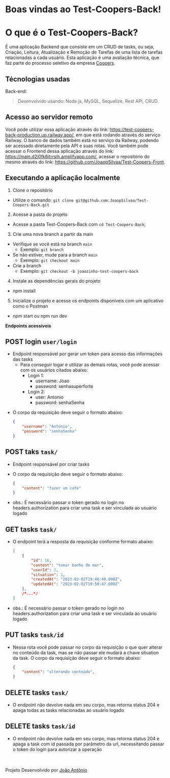 # Boas vindas ao Test-Coopers-Back!

# O que é o Test-Coopers-Back?

É uma aplicação Backend que consiste em um CRUD de tasks, ou seja, Criação, Leitura, Atualização e Remoção de Tarefas de uma lista de tarefas relacionadas a cada usuário. Esta aplicação é uma avaliação técnica, que faz parte do processo seletivo da empresa [Coopers](https://www.linkedin.com/company/coopers-digital-production/).

## Técnologias usadas
Back-end:
> Desenvolvido usando: Node.js, MySQL, Sequelize, Rest API, CRUD.

## Acesso ao servidor remoto

Você pode utilizar essa aplicação através do link: https://test-coopers-back-production.up.railway.app/, em que está rodando através do serviço Railway. O banco de dados também está no serviço da Railway, podendo ser acessado diretamente pela API e suas rotas.
Você também pode acessar o Frontend dessa aplicação através do link: https://main.d2j0fk6itrrsih.amplifyapp.com/, acessar o repositório do mesmo através do link: https://github.com/JoaopSilvaa/Test-Coopers-Front.

## Executando a aplicação localmente

1. Clone o repositório
- Utilize o comando: `git clone git@github.com:JoaopSilvaa/Test-Coopers-Back.git`<br />
2. Acesse a pasta do projeto
- Acesse a pasta Test-Coopers-Back com `cd Test-Coopers-Back`;<br />
3. Crie uma nova branch a partir da main
- Verifique se você está na branch `main`
  * Exemplo: `git branch`
- Se não estiver, mude para a branch `main`
  * Exemplo: `git checkout main`
- Crie a branch
  * Exemplo: `git checkout -b joaozinho-test-coopers-back`<br />
4. Instale as dependências gerais do projeto 
- npm install <br />
5. Inicialize o projeto e acesse os endpoints disponíveis com um aplicativo como o Postman
- npm start ou npm run dev

<strong> Endpoints acessíveis</strong><br />

## POST login `user/login`
* Endpoint responsável por gerar um token para acesso das informações das tasks
  - Para conseguir logar e utilizar as demais rotas, você pode acessar com os usuários citados abaixo:
    * Login 1:
      - username: Joao
      - password: senhasuperforte
    * Login 2:
      - user: Antonio
      - password: senhaSenha
- O corpo da requisição deve seguir o formato abaixo:
    ```json
    {
        "username": "Antonio",
        "password": "senhaSenha"
    }
    ```

## POST taks `task/`
* Endpoint responsável por criar tasks
- O corpo da requisição deve seguir o formato abaixo:
    ```json
    {
        "content": "fazer um café"
    }
    ```
* obs.: É necessário passar o token gerado no login no headers.authorization para criar uma task e ser vinculada ao usuário logado

## GET tasks `task/`
- O endpoint terá a resposta da requisição conforme formato abaixo:
    ```json
    [
        {
            "id": 16,
            "content": "tomar banho de mar",
            "userId": 2,
            "situation": 1,
            "createdAt": "2023-02-02T19:48:40.000Z",
            "updatedAt": "2023-02-02T19:50:47.000Z"
        },
        /*...*/
    ]
    ```
* obs.: É necessário passar o token gerado no login no headers.authorization para criar uma task e ser vinculada ao usuário logado

## PUT tasks `task/id`
- Nessa rota você pode passar no corpo da requisição o que quer alterar no conteúdo da task, mas se não passar ele mudará a chave situation da task.
O corpo da requisição deve seguir o formato abaixo:

    ```json
    {
        "content": "alterando conteúdo",
    }
    ```

## DELETE tasks `task/`
- O endpoint não devolve nada em seu corpo, mas retorna status 204 e apaga todas as tasks relacionadas ao usuário logado 

## DELETE tasks `task/id`
- O endpoint não devolve nada em seu corpo, mas retorna status 204 e apaga a task com id passada por parâmetro da url, necessitando passar o token do login para autorizar a operação

  
<br /><br />
Projeto Desenvolvido por [João Antônio](https://github.com/JoaopSilvaa)